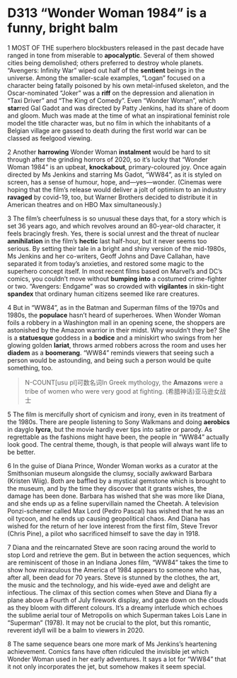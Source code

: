 # D313 “Wonder Woman 1984” is a funny, bright balm
1 MOST OF THE superhero blockbusters released in the past decade have ranged in tone from miserable to **apocalyptic**. Several of them showed cities being demolished; others preferred to destroy whole planets. “Avengers: Infinity War” wiped out half of the **sentient** beings in the universe. Among the smaller-scale examples, “Logan” focused on a character being fatally poisoned by his own metal-infused skeleton, and the Oscar-nominated “Joker” was a **riff** on the depression and alienation in “Taxi Driver” and “The King of Comedy”. Even “Wonder Woman”, which **star**red Gal Gadot and was directed by Patty Jenkins, had its share of doom and gloom. Much was made at the time of what an inspirational feminist role model the title character was, but no film in which the inhabitants of a Belgian village are gassed to death during the first world war can be classed as feelgood viewing.

2 Another **harrowing** Wonder Woman **instalment** would be hard to sit through after the grinding horrors of 2020, so it’s lucky that “Wonder Woman 1984” is an upbeat, **knockabout**, primary-coloured joy. Once again directed by Ms Jenkins and starring Ms Gadot, “WW84”, as it is styled on screen, has a sense of humour, hope, and—yes—wonder. (Cinemas were hoping that the film’s release would deliver a jolt of optimism to an industry **ravaged** by covid-19, too, but Warner Brothers decided to distribute it in American theatres and on HBO Max simultaneously.)

3 The film’s cheerfulness is so unusual these days that, for a story which is set 36 years ago, and which revolves around an 80-year-old character, it feels bracingly fresh. Yes, there is social unrest and the threat of nuclear **annihilation** in the film’s **hectic** last half-hour, but it never seems too serious. By setting their tale in a bright and shiny version of the mid-1980s, Ms Jenkins and her co-writers, Geoff Johns and Dave Callahan, have separated it from today’s anxieties, and restored some magic to the superhero concept itself. In most recent films based on Marvel’s and DC’s comics, you couldn’t move without **bumping into** a costumed crime-fighter or two. “Avengers: Endgame” was so crowded with **vigilantes** in skin-tight **spandex** that ordinary human citizens seemed like rare creatures.

4 But in “WW84”, as in the Batman and Superman films of the 1970s and 1980s, the **populace** hasn’t heard of superheroes. When Wonder Woman foils a robbery in a Washington mall in an opening scene, the shoppers are astonished by the Amazon warrior in their midst. Why wouldn’t they be? She is a **statuesque** goddess in a **bodice** and a miniskirt who swings from her glowing golden **lariat**, throws armed robbers across the room and uses her **diadem** as a **boomerang**. “WW84” reminds viewers that seeing such a person would be astounding, and being such a person would be quite something, too.

> N-COUNT[usu pl]可数名词In Greek mythology, the **Amazons** were a tribe of women who were very good at fighting. (希腊神话)亚马逊女战士
>

5 The film is mercifully short of cynicism and irony, even in its treatment of the 1980s. There are people listening to Sony Walkmans and doing **aerobics** in dayglo **lycra**, but the movie hardly ever tips into satire or parody. As regrettable as the fashions might have been, the people in “WW84” actually look good. The central theme, though, is that people will always want life to be better.

6 In the guise of Diana Prince, Wonder Woman works as a curator at the Smithsonian museum alongside the clumsy, socially awkward Barbara (Kristen Wiig). Both are baffled by a mystical gemstone which is brought to the museum, and by the time they discover that it grants wishes, the damage has been done. Barbara has wished that she was more like Diana, and she ends up as a feline supervillain named the Cheetah. A television Ponzi-schemer called Max Lord (Pedro Pascal) has wished that he was an oil tycoon, and he ends up causing geopolitical chaos. And Diana has wished for the return of her love interest from the first film, Steve Trevor (Chris Pine), a pilot who sacrificed himself to save the day in 1918.

7 Diana and the reincarnated Steve are soon racing around the world to stop Lord and retrieve the gem. But in between the action sequences, which are reminiscent of those in an Indiana Jones film, “WW84” takes the time to show how miraculous the America of 1984 appears to someone who has, after all, been dead for 70 years. Steve is stunned by the clothes, the art, the music and the technology, and his wide-eyed awe and delight are infectious. The climax of this section comes when Steve and Diana fly a plane above a Fourth of July firework display, and gaze down on the clouds as they bloom with different colours. It’s a dreamy interlude which echoes the sublime aerial tour of Metropolis on which Superman takes Lois Lane in “Superman” (1978). It may not be crucial to the plot, but this romantic, reverent idyll will be a balm to viewers in 2020.

8 The same sequence bears one more mark of Ms Jenkins’s heartening achievement. Comics fans have often ridiculed the invisible jet which Wonder Woman used in her early adventures. It says a lot for “WW84” that it not only incorporates the jet, but somehow makes it seem special.

